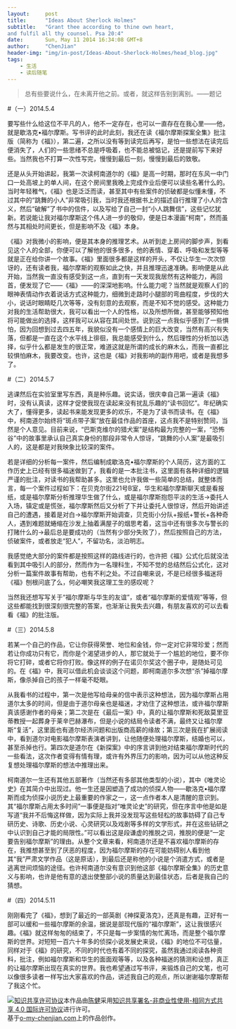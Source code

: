 ```yaml
---
layout:     post
title:      "Ideas About Sherlock Holmes"
subtitle:   "Grant thee according to thine own heart,
and fulfil all thy counsel. Psa 20:4"
date:       Sun, May 11 2014 16:34:08 GMT+8
author:     "ChenJian"
header-img: "img/in-post/Ideas-About-Sherlock-Holmes/head_blog.jpg"
tags:
    - 生活
    - 读后随笔
---
```



> 总有些要说什么，在未离开他之前。或者，就这样告别到离别。——题记#（一）2014.5.4要写些什么给这位不平凡的人，他不一定存在，也可以一直存在在我心里——他，就是歇洛克•福尔摩斯。写书评的此时此刻，我还在读《福尔摩斯探案全集》批注版（简称为《福》），第二遍，之所以没有等到读完后再写，是怕一些想法在读完后便消失了，人们的一些思绪不总是呼吸着，也不能总被惦记，还是提前写下来好些。当然我也不打算一次性写完，慢慢到最后一刻，慢慢到最后的致敬。
还是从头开始讲起，我第一次读柯南道尔的《福》是高一时期，那时在东风一中门口一处高坡上的单人间，在这个房间里我晚上完成作业后便可以读些名著什么的。当时年轻稚气，《福》也是泛泛而读，甚至其中有些案件的侦破都是似懂未懂，不过其中的“跳舞的小人”非常吸引我，当时我还根据书上的描述自行推理了小人的含义，然后“破解”了书中的信件，以及写给了自己一封“小人跳舞信”，这些记忆犹新。若说能让我对福尔摩斯这个伟人进一步的敬仰，便是日本漫画“柯南”，然而虽然与其相处时间更长，但是影响不及《福》本身。
《福》对我微小的影响，便是其本身的推理艺术。从听到走上房间的脚步声，到看见这个人的全部，你便可以了解他的很多很多，他的表情、穿着、呼吸和发型等等就是正在给你讲一个故事。《福》里面很多都是这样的开头，不仅让华生一次次惊讶的，还有读者我，福尔摩斯的观察如此之快，并且推理迅速准确。影响便是从此开始，当然我一直没有感受到这一点，直到有一天发现我居然有这种能力，再回首，便发现了它——《福》——的深深地影响。什么能力呢？当然就是观察人们的眼神表情动作衣着说话方式这种能力，细微到走路时小腿部的弯曲程度，步伐的大小，说话时眼睛眨几次等等，没有刻意的去观察，而是不知不觉的感受。这种能力对我的生活帮助很大，我可以看出一个人的性格，以及所想所做，甚至能够预知他将可能做出的选择，这样我可以从容在其间处世。说到这一点我似乎感到了一些惧怕，因为回想到过去四五年，我貌似没有一个感情上的巨大改变，当然有高兴有失落，但都是一直在这个水平线上徘徊，我总能感受到什么，然后理性的分析加以选择，似乎什么都是发生的很正常，难道这就是所谓的成长的麻木么，而我一直都比较惧怕麻木，我要改变。也许，这也是《福》对我影响的副作用吧，或者是我想多了。
#（二）2014.5.7逃课然后在实验室里写东西，真是种乐趣。说实话，很庆幸自己第一遍读《福》时，没有认真读，这样才促使我现在读起来没有扰乱乐趣的“读书回忆”。年纪确实大了，懂得更多，读起书来能发现更多的欢乐，不是为了读书而读书。在《福》中，柯南道尔始终将“斑点带子案”放在最佳作品的首座，这点我不是特别赞同，当然是个人意见。目前来说，“巴斯克维尔的猎犬案”是结构最为完整的一案，“恐怖谷”中的故事里承认自己真实身份的那段非常令人惊讶，“跳舞的小人案”是最吸引人的，这是都是对我映象比较深的案件。
若是详细的分析每一案件，然后编制成歇洛克•福尔摩斯的个人简历，这方面的工作历史上已经有很多福迷做到了，我看的是一本批注书，这里面有各种详细的逻辑严谨的批注，对读书的我帮助甚多。这里也允许我做一些简单的总结，就整体而言，每一个案件过程如下：在贝克尔街221号B室，华生和福尔摩斯聊天或是看报纸，或是福尔摩斯分析推理华生做了什么，或是福尔摩斯抱怨平淡的生活→委托人入场，镇定或是慌张，福尔摩斯然后又分析了下并让委托人很惊讶，然后开始讲述自己的遭遇，接着是对白→福尔摩斯开始调查，贝克街小分队+报纸+警长+各种奇人，遇到难题就蜷缩在沙发上抽着满屋子的烟思考着，这当中还有很多次与警长的打赌什么的→最后总是要成功的（当然有少部分失败了），然后按照自己的方法，侦破案件，或者放走“犯人”，不留功名，淡泊明志。
我感觉绝大部分的案件都是按照这样的路线进行的，也许把《福》公式化后就没法看到其中吸引人的部分，然而作为一名理科生，不知不觉的总结然后公式化，这对分析一篇案件故事有帮助，也有不利之处。不过自嘲来说，不是已经很多福迷将《福》刨根问底了么，何必嘲笑我这理工生的感叹呢？
当然我还想写写关于“福尔摩斯与华生的友谊”，或者“福尔摩斯的爱情观”等等，但这些都能找到很深刻很完整的答案，也渐渐让我失去兴趣，有朋友喜欢的可以去看看《福》的批注版。
#（三）2014.5.8
若某一个自己的作品，它让你获得荣誉、地位和金钱，你一定对它非常珍爱；然而若让你成功只有它，而你是个渴望进步的人，那它就处于一个尴尬的地位，要不你将它打碎，或者它将你打败。像这样的例子在诺贝尔奖这个圈子中，是随处可见的。在《福》中，我可以借此机会谈谈这个问题，即柯南道尔多次想“杀”掉福尔摩斯，像杀掉自己的孩子一样毫不眨眼。
从我看书的过程中，第一次是他写给母亲的信中表示这种想法，因为福尔摩斯占用道尔太多的时间，但是由于道尔母亲也是福迷，才劝住了这种想法，或许福尔摩斯真该感谢作者的母亲；第二次是在《最后一案》中，真的让福尔摩斯和死敌莫里亚蒂教授一起葬身于莱辛巴赫瀑布，但是小说的结局令读者不满，最终又让福尔摩斯“复活”，这里面也有道尔经济问题和出版商高薪的缘故；第三次是我在扩展阅读中，看到道尔对电影福尔摩斯表演者讲到，让他随便处理福尔摩斯，结婚也可以，甚至杀掉也行。第四次是道尔在《新探案》中的序言讲到他对结束福尔摩斯时代的一些看法，这次作者变得有情有理，或许有外界压力的影响，因为可以从他这种反复想处理福尔摩斯的想法中推理出来。
柯南道尔一生还有其他五部著作（当然还有多部其他类型的小说），其中《唯灵论史》在其简介中出现过。他一生还是因塑造了成功的侦探人物——歇洛克•福尔摩斯而成为侦探小说历史上最重要的作家之一，这一点作者本人是清醒的意识到。其“福尔摩斯占用太多时间”一事便是指对“唯灵论史”的研究，但在序言中他是如是写道“我并不后悔这样做，因为实际上我并没发现写这些轻松的故事妨碍了自己专研历史、诗歌、历史小说、心灵研究以及戏剧等多样的文学形式，并在这些钻研之中认识到自己才能的局限性。”可以看出这是段谦虚的推脱之词，推脱的便是“一定要告别福尔摩斯”的理由。从整个文章来看，柯南道尔还是不喜欢福尔摩斯的存在，我推想甚至到了厌恶的程度，因为福尔摩斯的存在可能妨碍别人看到他其“我”严肃文学作品（这是原话），到最后还是称他的小说是个消遣方式，或者是逃离世间烦恼的途径。也许柯南道尔没有意识到他这部《福尔摩斯全集》的历史意义与影响，也许是他有意的退出使整部小说的质量达到最佳状态，后者是我自己的猜想。#（四）2014.5.11刚刚看完了《福》，想到了最近的一部英剧《神探夏洛克》，还真是有趣，正好有一部可以缓和一些福尔摩斯的余温，据说是部现代版的“福尔摩斯”，这让我很感兴趣。《福》就这样匆匆的结束了，不只是每一步案情的匆忙离场，而是整个福尔摩斯的世界。对短短一百六十年多的侦探小说发展史来说，《福》的地位不可估量，同样对于《福》的研究，不同的时代也有着不同的探究，虽然我通过阅读各种资料，批注，例如福尔摩斯和华生的面面观等等，以及各种福迷的猜测和设想，真正的让福尔摩斯出现在真实的世界。我也希望通过写书评，来锻炼自己的文笔，也可以像很多读者一样写出大家喜欢的作品，讲述我自己的观点，所以谢谢福尔摩斯帮了我这个忙。<a rel="license" href="http://creativecommons.org/licenses/by-nc-sa/4.0/"><img alt="知识共享许可协议" style="border-width:0" src="https://i.creativecommons.org/l/by-nc-sa/4.0/88x31.png" /></a>本作品由<a xmlns:cc="http://creativecommons.org/ns#" href="https://o-my-chenjian.com/2014/05/11/Ideas-About-Sherlock-Holmes/" property="cc:attributionName" rel="cc:attributionURL">陈健</a>采用<a rel="license" href="http://creativecommons.org/licenses/by-nc-sa/4.0/">知识共享署名-非商业性使用-相同方式共享 4.0 国际许可协议</a>进行许可。<br />基于<a xmlns:dct="http://purl.org/dc/terms/" href="o-my-chenjian.com" rel="dct:source">o-my-chenjian.com</a>上的作品创作。